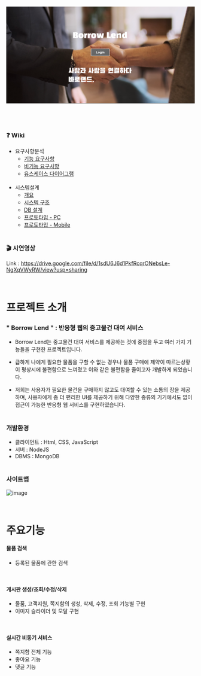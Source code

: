 <img src="./src/images/main.png" alt="main"></img>

<br><br>

### ❓ Wiki

- 요구사항분석
  - [기능 요구사항](https://github.com/MyeonghoonNam/BorrowLend/wiki/%EA%B8%B0%EB%8A%A5-%EC%9A%94%EA%B5%AC%EC%82%AC%ED%95%AD)
  - [비기능 요구사항](https://github.com/MyeonghoonNam/BorrowLend/wiki/%EB%B9%84%EA%B8%B0%EB%8A%A5-%EC%9A%94%EA%B5%AC%EC%82%AC%ED%95%AD)
  - [유스케이스 다이어그램](https://github.com/MyeonghoonNam/BorrowLend/wiki/%EC%9C%A0%EC%8A%A4%EC%BC%80%EC%9D%B4%EC%8A%A4-%EB%8B%A4%EC%9D%B4%EC%96%B4%EA%B7%B8%EB%9E%A8)<br>
    <br>
- 시스템설계
  - [개요](https://github.com/MyeonghoonNam/BorrowLend/wiki/%EC%8B%9C%EC%8A%A4%ED%85%9C-%EB%AA%A9%ED%91%9C%EC%99%80-%EA%B8%B0%EB%8A%A5)
  - [시스템 구조](https://github.com/MyeonghoonNam/BorrowLend/wiki/%EC%8B%9C%EC%8A%A4%ED%85%9C-%EA%B5%AC%EC%A1%B0)
  - [DB 설계](https://github.com/MyeonghoonNam/BorrowLend/wiki/DB-%EC%84%A4%EA%B3%84)
  - [프로토타입 - PC](https://ovenapp.io/view/OhmhFIWqxn7G7wlCXlKthWvISlKIFyeZ/)
  - [프로토타입 - Mobile](https://ovenapp.io/view/OhmhFIWqxn7G7wlCXlKthWvISlKIFyeZ/)
    <br><br>

### 🎬 시연영상

Link : https://drive.google.com/file/d/1sdU6J6d1PkfRcqrONebsLe-NgXqVWyRW/view?usp=sharing

<br>

# 프로젝트 소개

### " Borrow Lend " : 반응형 웹의 중고물건 대여 서비스

- Borrow Lend는 중고물건 대여 서비스를 제공하는 것에 중점을 두고 여러 가지 기능들을 구현한 프로젝트입니다.

- 급하게 나에게 필요한 물품을 구할 수 없는 경우나 물품 구매에 제약이 따르는상황이 평상시에 불편함으로 느껴졌고 이와 같은 불편함을 줄이고자 개발하게 되었습니다.

- 저희는 사용자가 필요한 물건을 구매하지 않고도 대여할 수 있는 소통의 장을 제공하며, 사용자에게 좀 더 편리한 UI를 제공하기 위해 다양한 종류의 기기에서도 없이 접근이 가능한 반응형 웹 서비스를 구현하였습니다.
  <br><br>

### 개발환경

- 클라이언트 : Html, CSS, JavaScript<br>
- 서버 : NodeJS<br>
- DBMS : MongoDB<br><br>

### 사이트맵

![image](https://user-images.githubusercontent.com/57757719/122685807-b3be3f00-d248-11eb-9097-59f93fed46e5.png)

<br>

# 주요기능

#### 물품 검색

- 등록된 물품에 관한 검색

<br>

#### 게시판 생성/조회/수정/삭제

- 물품, 고객지원, 쪽지함의 생성, 삭제, 수정, 조회 기능별 구현
- 이미지 슬라이더 및 모달 구현

<br>

#### 실시간 비동기 서비스

- 쪽지함 전체 기능
- 좋아요 기능
- 댓글 기능
